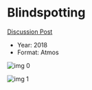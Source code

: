 # Blindspotting

[Discussion Post](https://www.avsforum.com/threads/bass-eq-for-filtered-movies.2995212/post-57088770)

* Year: 2018
* Format: Atmos

![img 0](https://i.imgur.com/PwhDqHc.jpg)

![img 1](https://i.imgur.com/kEBqu5w.jpg)


